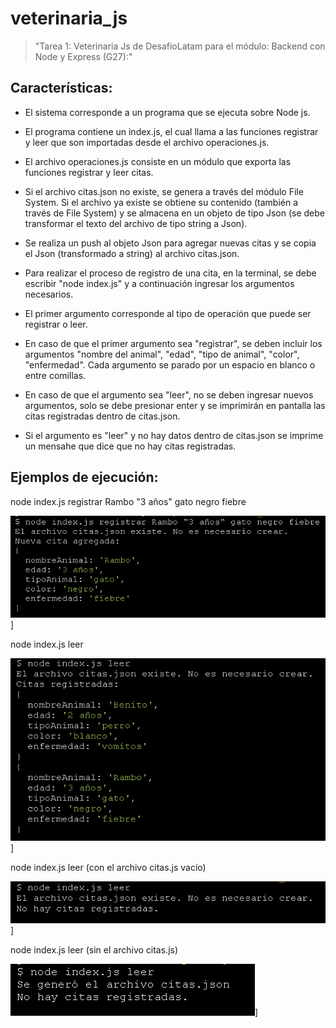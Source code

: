 # veterinaria_js

>"Tarea 1: Veterinaria Js de DesafioLatam para el módulo: Backend con Node y Express (G27):"

## Características:

* El sistema corresponde a un programa que se ejecuta sobre Node js.

* El programa contiene un index.js, el cual llama a las funciones registrar y leer que son importadas desde el archivo operaciones.js.

* El archivo operaciones.js consiste en un módulo que exporta las funciones registrar y leer citas.

* Si el archivo citas.json no existe, se genera a través del módulo File System. Si el archivo ya existe se obtiene su contenido (también a través de File System) y se almacena en un objeto de tipo Json (se debe transformar el texto del archivo de tipo string a Json).

* Se realiza un push al objeto Json para agregar nuevas citas y se copia el Json (transformado a string) al archivo citas.json.  

* Para realizar el proceso de registro de una cita, en la terminal, se debe escribir "node index.js" y a continuación ingresar los argumentos necesarios.

* El primer argumento corresponde al tipo de operación que puede ser registrar o leer. 

* En caso de que el primer argumento sea "registrar", se deben incluir los argumentos "nombre del animal", "edad", "tipo de animal", "color", "enfermedad". Cada argumento se parado por un espacio en blanco o entre comillas. 

* En caso de que el argumento sea "leer", no se deben ingresar nuevos argumentos, solo se debe presionar enter y se imprimirán en pantalla las citas registradas dentro de citas.json. 

* Si el argumento es "leer" y no hay datos dentro de citas.json se imprime un mensahe que dice que no hay citas registradas. 
## Ejemplos de ejecución:

node index.js registrar Rambo "3 años" gato negro fiebre

![Alt text](https://github.com/Leonardo-villagran/veterinaria_js/blob/main/images/img_01.png?raw=true)]

node index.js leer

![Alt text](https://github.com/Leonardo-villagran/veterinaria_js/blob/main/images/img_02.png?raw=true)]

node index.js leer (con el archivo citas.js vacío)

![Alt text](https://github.com/Leonardo-villagran/veterinaria_js/blob/main/images/img_03.png?raw=true)]

node index.js leer (sin el archivo citas.js)

![Alt text](https://github.com/Leonardo-villagran/veterinaria_js/blob/main/images/img_04.png?raw=true)]